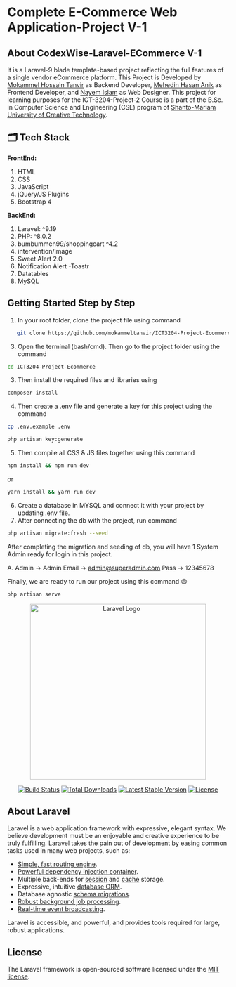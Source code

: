 # Complete E-Commerce Web Application-Project V-1

## About CodexWise-Laravel-ECommerce V-1

It is a Laravel-9 blade template-based project reflecting the full features of a single vendor eCommerce platform. This Project is Developed by [Mokammel Hossain Tanvir](https://github.com/mokammeltanvir) as Backend Developer, [Mehedin Hasan Anik](https://github.com/mehedihanik) as Frontend Developer, and [Nayem Islam](https://github.com/nayem18) as Web Designer. This project for learning purposes for the ICT-3204-Project-2 Course is a part of the B.Sc. in Computer Science and Engineering (CSE) program of [Shanto-Mariam University of Creative Technology](https://smuct.ac.bd/).

##

## :card_index_dividers: Tech Stack

**FrontEnd:**

1. HTML
2. CSS
3. JavaScript
4. jQuery/JS Plugins
5. Bootstrap 4

**BackEnd:**

1. Laravel: ^9.19
2. PHP: ^8.0.2
3. bumbummen99/shoppingcart ^4.2
4. intervention/image
5. Sweet Alert 2.0
6. Notification Alert -Toastr
7. Datatables
8. MySQL

## Getting Started Step by Step

1. In your root folder, clone the project file using command
   
```sh
   git clone https://github.com/mokammeltanvir/ICT3204-Project-Ecommerce.git
```
3. Open the terminal (bash/cmd). Then go to the project folder using the command

```sh
cd ICT3204-Project-Ecommerce
```

3. Then install the required files and libraries using

```sh
composer install
```

4. Then create a .env file and generate a key for this project using the command

```sh
cp .env.example .env

php artisan key:generate
```

5. Then compile all CSS & JS files together using this command

```sh
npm install && npm run dev
```

or

```sh
yarn install && yarn run dev
```

6. Create a database in MYSQL and connect it with your project by updating .env file.
7. After connecting the db with the project, run command

```sh
php artisan migrate:fresh --seed
```

After completing the migration and seeding of db, you will have 1 System Admin ready for login in this project.

A. Admin -> Admin
Email -> admin@superadmin.com
Pass -> 12345678

Finally, we are ready to run our project using this command 😄

```sh
php artisan serve
```

<p align="center"><a href="https://laravel.com" target="_blank"><img src="https://raw.githubusercontent.com/laravel/art/master/logo-lockup/5%20SVG/2%20CMYK/1%20Full%20Color/laravel-logolockup-cmyk-red.svg" width="400" alt="Laravel Logo"></a></p>

<p align="center">
<a href="https://travis-ci.org/laravel/framework"><img src="https://travis-ci.org/laravel/framework.svg" alt="Build Status"></a>
<a href="https://packagist.org/packages/laravel/framework"><img src="https://img.shields.io/packagist/dt/laravel/framework" alt="Total Downloads"></a>
<a href="https://packagist.org/packages/laravel/framework"><img src="https://img.shields.io/packagist/v/laravel/framework" alt="Latest Stable Version"></a>
<a href="https://packagist.org/packages/laravel/framework"><img src="https://img.shields.io/packagist/l/laravel/framework" alt="License"></a>
</p>

## About Laravel

Laravel is a web application framework with expressive, elegant syntax. We believe development must be an enjoyable and creative experience to be truly fulfilling. Laravel takes the pain out of development by easing common tasks used in many web projects, such as:

-   [Simple, fast routing engine](https://laravel.com/docs/routing).
-   [Powerful dependency injection container](https://laravel.com/docs/container).
-   Multiple back-ends for [session](https://laravel.com/docs/session) and [cache](https://laravel.com/docs/cache) storage.
-   Expressive, intuitive [database ORM](https://laravel.com/docs/eloquent).
-   Database agnostic [schema migrations](https://laravel.com/docs/migrations).
-   [Robust background job processing](https://laravel.com/docs/queues).
-   [Real-time event broadcasting](https://laravel.com/docs/broadcasting).

Laravel is accessible, and powerful, and provides tools required for large, robust applications.

## License

The Laravel framework is open-sourced software licensed under the [MIT license](https://opensource.org/licenses/MIT).
